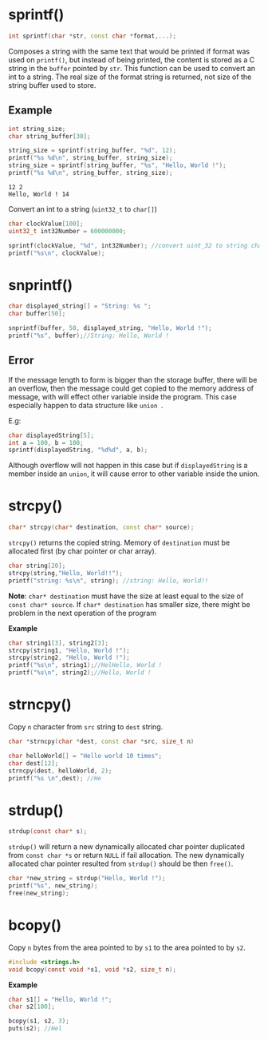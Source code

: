 # sprintf()

```cpp
int sprintf(char *str, const char *format,...);
```

Composes a string with the same text that would be printed if format was used on ``printf()``, but instead of being printed, the content is stored as a C string in the ``buffer`` pointed by ``str``. This function can be used to convert an int to a string. The real size of the format string is returned, not size of the string buffer used to store.

## Example

```cpp
int string_size;
char string_buffer[30];

string_size = sprintf(string_buffer, "%d", 12);
printf("%s %d\n", string_buffer, string_size);
string_size = sprintf(string_buffer, "%s", "Hello, World !");
printf("%s %d\n", string_buffer, string_size);
```

```
12 2
Hello, World ! 14
```

Convert an int to a string (``uint32_t`` to ``char[]``)

```cpp
char clockValue[100];
uint32_t int32Number = 600000000;

sprintf(clockValue, "%d", int32Number); //convert uint_32 to string char[]
printf("%s\n", clockValue);
```

# snprintf()

```cpp
char displayed_string[] = "String: %s ";
char buffer[50];

snprintf(buffer, 50, displayed_string, "Hello, World !");
printf("%s", buffer);//String: Hello, World ! 
```

## Error

If the message length to form is bigger than the storage buffer, there will be an overflow, then the message could get copied to the memory address of message, with will effect other variable inside the program. This case especially happen to data structure like ``union ``.

E.g:

```cpp
char displayedString[5];
int a = 100, b = 100;
sprintf(displayedString, "%d%d", a, b);
```

Although overflow will not happen in this case but if ``displayedString`` is a member inside an ``union``, it will cause error to other variable inside the union.

# strcpy()

```cpp
char* strcpy(char* destination, const char* source);
```
``strcpy()`` returns the copied string. Memory of ``destination`` must be allocated first (by char pointer or char array).

```cpp
char string[20];
strcpy(string,"Hello, World!!");
printf("string: %s\n", string); //string: Hello, World!!
```
**Note**: ``char* destination`` must have the size at least equal to the size of ``const char* source``. If ``char* destination`` has smaller size, there might be problem in the next operation of the program

**Example**

```cpp
char string1[3], string2[3];
strcpy(string1, "Hello, World !");
strcpy(string2, "Hello, World !");
printf("%s\n", string1);//HelHello, World !
printf("%s\n", string2);//Hello, World !
```

# strncpy() 

Copy ``n`` character from ``src`` string to ``dest`` string.

```cpp
char *strncpy(char *dest, const char *src, size_t n)
```

```cpp
char helloWorld[] = "Hello world 10 times";
char dest[12];
strncpy(dest, helloWorld, 2);
printf("%s \n",dest); //He
```

# strdup()

```c
strdup(const char* s);
```

``strdup()`` will return a new dynamically allocated char pointer duplicated from ``const char *s`` or return ``NULL`` if fail allocation. The new dynamically allocated char pointer resulted from ``strdup()`` should be then ``free()``.

```c
char *new_string = strdup("Hello, World !");
printf("%s", new_string);
free(new_string);
```

# bcopy()

Copy ``n`` bytes from the area pointed to by ``s1`` to the area pointed to by ``s2``.

```c
#include <strings.h>
void bcopy(const void *s1, void *s2, size_t n);
```
**Example**
```c
char s1[] = "Hello, World !";
char s2[100];

bcopy(s1, s2, 3);
puts(s2); //Hel
```
